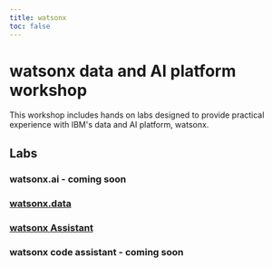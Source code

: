 ```yaml
---
title: watsonx
toc: false
---
```


# watsonx data and AI platform workshop

This workshop includes hands on labs designed to provide practical experience with IBM's data and AI platform, watsonx.

## Labs

### watsonx.ai - coming soon
### [watsonx.data](/watsonx/watsonxdata)
### [watsonx Assistant](/watsonx/assistant)
### watsonx code assistant - coming soon
